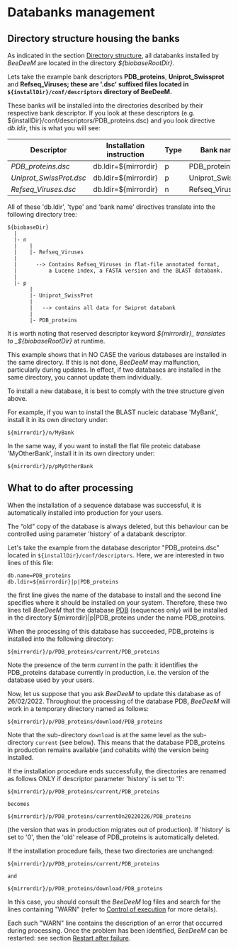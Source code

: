 # Databanks management

## Directory structure housing the banks

As indicated in the section [Directory structure](../installation/directory\_structure.md), all databanks installed by _BeeDeeM_ are located in the directory _${biobaseRootDir}_.

Lets take the example bank descriptors **PDB\_proteins**, **Uniprot\_Swissprot** and **Refseq\_Viruses; these are '.dsc' suffixed files located in `${installDir}/conf/descriptors` directory of BeeDeeM.**

These banks will be installed into the directories described by their respective bank descriptor. If you look at these descriptors (e.g. ${installDir}/conf/descriptors/PDB\_proteins.dsc) and you look  directive _db.ldir_, this is what you will see:

| Descriptor               | Installation instruction | Type | Bank name          |
| ------------------------ | ------------------------ | ---- | ------------------ |
| _PDB\_proteins.dsc_      | db.ldir=${mirrordir}     | p    | PDB\_proteins      |
| _Uniprot\_SwissProt.dsc_ | db.ldir=${mirrordir}     | p    | Uniprot\_SwissProt |
| _Refseq\_Viruses.dsc_    | db.ldir=${mirrordir}     | n    | Refseq\_Viruses    |

All of these 'db.ldir', 'type' and 'bank name' directives translate into the following directory tree:

```
${biobaseDir}
  |
  |- n
  |    |
  |    |- Refseq_Viruses
  |
  |      --> Contains Refseq_Viruses in flat-file annotated format, 
  |          a Lucene index, a FASTA version and the BLAST databank.
  | 
  |- p
       |
       |- Uniprot_SwissProt
       |    
       |   --> contains all data for Swiprot databank
       |
       |- PDB_proteins
```

It is worth noting that reserved descriptor keyword _${mirrordir}_ translates to _${biobaseRootDir}_ at runtime.

This example shows that in NO CASE the various databases are installed in the same directory. If this is not done, _BeeDeeM_ may malfunction, particularly during updates. In effect, if two databases are installed in the same directory, you cannot update them individually.

To install a new database, it is best to comply with the tree structure given above.

For example, if you wan to install the BLAST nucleic database 'MyBank', install it in its own directory under:

```
${mirrordir}/n/MyBank
```

In the same way, if you want to install the flat file proteic database 'MyOtherBank', install it in its own directory under:

```
${mirrordir}/p/pMyOtherBank
```

## What to do after processing

When the installation of a sequence database was successful, it is automatically installed into production for your users.

The “old” copy of the database is always deleted, but this behaviour can be controlled using parameter 'history' of a databank descriptor.

Let's take the example from the database descriptor "PDB\_proteins.dsc" located in `${installDir}/conf/descriptors`. Here, we are interested in two lines of this file:

```
db.name=PDB_proteins
db.ldir=${mirrordir}|p|PDB_proteins
```

the first line gives the name of the database to install and the second line specifies where it should be installed on your system. Therefore, these two lines tell _BeeDeeM_ that the database [PDB](http://www.rcsb.org/pdb/home/home.do) (sequences only) will be installed in the directory ${mirrordir}|p|PDB\_proteins under the name PDB\_proteins.

When the processing of this database has succeeded, PDB\_proteins is installed into the following directory:

```
${mirrordir}/p/PDB_proteins/current/PDB_proteins
```

Note the presence of the term _current_ in the path: it identifies the PDB\_proteins database currently in production, i.e. the version of the database used by your users.

Now, let us suppose that you ask _BeeDeeM_ to update this database as of 26/02/2022. Throughout the processing of the database PDB, _BeeDeeM_ will work in a temporary directory named as follows:

```
${mirrordir}/p/PDB_proteins/download/PDB_proteins
```

Note that the sub-directory `download` is at the same level as the sub-directory `current` (see below). This means that the database PDB\_proteins in production remains available (and cohabits with) the version being installed.

If the installation procedure ends successfully, the directories are renamed as follows ONLY if descriptor parameter 'history' is set to '1':

```
${mirrordir}/p/PDB_proteins/current/PDB_proteins

becomes

${mirrordir}/p/PDB_proteins/currentOn20220226/PDB_proteins
```

(the version that was in production migrates out of production). If 'history' is set to '0', then the 'old' release of PDB\_proteins is automatically deleted.

If the installation procedure fails, these two directories are unchanged:

```
${mirrordir}/p/PDB_proteins/current/PDB_proteins

and

${mirrordir}/p/PDB_proteins/download/PDB_proteins
```

In this case, you should consult the _BeeDeeM_ log files and search for the lines containing "WARN" (refer to [Control of execution](install-banks.md#control-of-execution) for more details).

Each such "WARN" line contains the description of an error that occurred during processing. Once the problem has been identified, _BeeDeeM_ can be restarted: see section [Restart after failure](advanced-uses.md#restart-after-failure).
